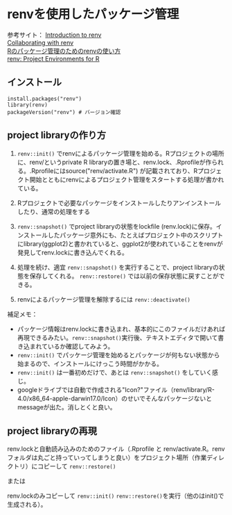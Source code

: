 # renvを使用したパッケージ管理

参考サイト：
[Introduction to renv](https://rstudio.github.io/renv/articles/renv.html)  
[Collaborating with renv](https://rstudio.github.io/renv/articles/collaborating.html)  
[Rのパッケージ管理のためのrenvの使い方](https://qiita.com/okiyuki99/items/688a00ca9a58e42e3bfa)  
[renv: Project Environments for R](https://blog.rstudio.com/2019/11/06/renv-project-environments-for-r/)


## インストール
```
install.packages("renv")
library(renv)
packageVersion("renv") # バージョン確認
```

## project libraryの作り方


1.  `renv::init()` でrenvによるパッケージ管理を始める。Rプロジェクトの場所に、renv/というprivate R libraryの置き場と、renv.lock、.Rprofileが作られる。.Rprofileにはsource("renv/activate.R") が記載されており、Rプロジェクト開始とともにrenvによるプロジェクト管理をスタートする処理が書かれている。

2. Rプロジェクトで必要なパッケージをインストールしたりアンインストールしたり、通常の処理をする

3.  `renv::snapshot()` でproject libraryの状態をlockfile (renv.lock)に保存。インストールしたパッケージ意外にも、たとえばプロジェクト中のスクリプトにlibrary(ggplot2)と書かれていると、ggplot2が使われていることをrenvが発見してrenv.lockに書き込んでくれる。

4. 処理を続け、適宜 `renv::snapshot()` を実行することで、project libraryの状態を保存してくれる。 `renv::restore()` では以前の保存状態に戻すことができる。

5. renvによるパッケージ管理を解除するには `renv::deactivate()`

補足メモ：
- パッケージ情報はrenv.lockに書き込まれ、基本的にこのファイルだけあれば再現できるみたい。`renv::snapshot()`実行後、テキストエディタで開いて書き込まれているか確認してみよう。
-  `renv::init()` でパッケージ管理を始めるとパッケージが何もない状態から始まるので、インストールにけっこう時間がかかる。
-  `renv::init()` は一番初めだけで、あとは `renv::snapshot()` をしていく感じ。
- googleドライブでは自動で作成される"Icon?"ファイル（renv/library/R-4.0/x86_64-apple-darwin17.0/Icon）のせいでそんなパッケージないとmessageが出た。消しとくと良い。


## project libraryの再現

renv.lockと自動読み込みのためのファイル（.Rprofile と renv/activate.R。renvフォルダは丸ごと持っていってしまうと良い）をプロジェクト場所（作業ディレクトリ）にコピーして `renv::restore()`

または

renv.lockのみコピーして `renv::init()`  `renv::restore()`を実行（他のはinit()で生成される）。
